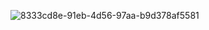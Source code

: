 ![8333cd8e-91eb-4d56-97aa-b9d378af5581](https://github.com/Timokrut/C/assets/113369010/d16a1ac0-afd0-40ec-8f14-e83b716424b9)
